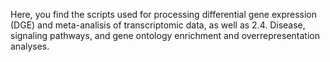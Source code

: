 Here, you find the scripts used for processing differential gene expression (DGE) and meta-analisis of transcriptomic data, 
as well as 2.4.	Disease, signaling pathways, and gene ontology enrichment and overrepresentation analyses.
